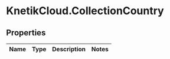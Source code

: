 # KnetikCloud.CollectionCountry

## Properties
Name | Type | Description | Notes
------------ | ------------- | ------------- | -------------


